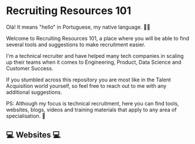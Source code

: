 # Recruiting Resources 101

Olá! It means "hello" in Portuguese, my native language. 👋🏼

Welcome to Recruiting Resources 101, a place where you will be able to find several tools and suggestions to make recruitment easier. 

I'm a technical recruiter and have helped many tech companies in scaling up their teams when it comes to Engineering, Product, Data Science and Customer Success. 

If you stumbled across this repository you are most like in the Talent Acquisition world yourself, so feel free to reach out to me with any additional suggestions. 

PS: Although my focus is technical recruitment, here you can find tools, websites, blogs, videos and training materials that apply to any area of specialisation. 🔎

##  💻 Websites 💻
